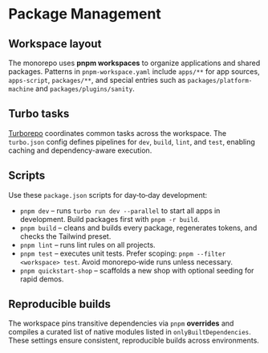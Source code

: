 # Package Management

## Workspace layout
The monorepo uses **pnpm workspaces** to organize applications and shared packages. Patterns in `pnpm-workspace.yaml` include `apps/**` for app sources, `apps-script`, `packages/**`, and special entries such as `packages/platform-machine` and `packages/plugins/sanity`.

## Turbo tasks
[Turborepo](https://turbo.build) coordinates common tasks across the workspace. The `turbo.json` config defines pipelines for `dev`, `build`, `lint`, and `test`, enabling caching and dependency-aware execution.

## Scripts
Use these `package.json` scripts for day‑to‑day development:

- `pnpm dev` – runs `turbo run dev --parallel` to start all apps in development. Build packages first with `pnpm -r build`.
- `pnpm build` – cleans and builds every package, regenerates tokens, and checks the Tailwind preset.
- `pnpm lint` – runs lint rules on all projects.
- `pnpm test` – executes unit tests. Prefer scoping: `pnpm --filter <workspace> test`. Avoid monorepo‑wide runs unless necessary.
- `pnpm quickstart-shop` – scaffolds a new shop with optional seeding for rapid demos.

## Reproducible builds
The workspace pins transitive dependencies via `pnpm` **overrides** and compiles a curated list of native modules listed in `onlyBuiltDependencies`. These settings ensure consistent, reproducible builds across environments.
